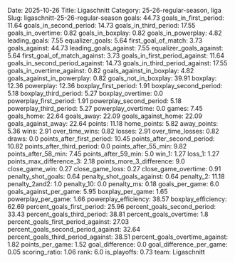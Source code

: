 Date: 2025-10-26
Title: Ligaschnitt
Category: 25-26-regular-season, liga
Slug: ligaschnitt-25-26-regular-season
goals: 44.73
goals_in_first_period: 11.64
goals_in_second_period: 14.73
goals_in_third_period: 17.55
goals_in_overtime: 0.82
goals_in_boxplay: 0.82
goals_in_powerplay: 4.82
leading_goals: 7.55
equalizer_goals: 5.64
first_goal_of_match: 3.73
goals_against: 44.73
leading_goals_against: 7.55
equalizer_goals_against: 5.64
first_goal_of_match_against: 3.73
goals_in_first_period_against: 11.64
goals_in_second_period_against: 14.73
goals_in_third_period_against: 17.55
goals_in_overtime_against: 0.82
goals_against_in_boxplay: 4.82
goals_against_in_powerplay: 0.82
goals_not_in_boxplay: 39.91
boxplay: 12.36
powerplay: 12.36
boxplay_first_period: 1.91
boxplay_second_period: 5.18
boxplay_third_period: 5.27
boxplay_overtime: 0.0
powerplay_first_period: 1.91
powerplay_second_period: 5.18
powerplay_third_period: 5.27
powerplay_overtime: 0.0
games: 7.45
goals_home: 22.64
goals_away: 22.09
goals_against_home: 22.09
goals_against_away: 22.64
points: 11.18
home_points: 5.82
away_points: 5.36
wins: 2.91
over_time_wins: 0.82
losses: 2.91
over_time_losses: 0.82
draws: 0.0
points_after_first_period: 10.45
points_after_second_period: 10.82
points_after_third_period: 0.0
points_after_55_min: 9.82
points_after_58_min: 7.45
points_after_59_min: 5.0
win_1: 1.27
loss_1: 1.27
points_max_difference_3: 2.18
points_more_3_difference: 9.0
close_game_win: 0.27
close_game_loss: 0.27
close_game_overtime: 0.91
penalty_shot_goals: 0.64
penalty_shot_goals_against: 0.64
penalty_2: 11.18
penalty_2and2: 1.0
penalty_10: 0.0
penalty_ms: 0.18
goals_per_game: 6.0
goals_against_per_game: 5.95
boxplay_per_game: 1.65
powerplay_per_game: 1.66
powerplay_efficiency: 38.57
boxplay_efficiency: 62.69
percent_goals_first_period: 25.96
percent_goals_second_period: 33.43
percent_goals_third_period: 38.81
percent_goals_overtime: 1.8
percent_goals_first_period_against: 27.03
percent_goals_second_period_against: 32.64
percent_goals_third_period_against: 38.51
percent_goals_overtime_against: 1.82
points_per_game: 1.52
goal_difference: 0.0
goal_difference_per_game: 0.05
scoring_ratio: 1.06
rank: 6.0
is_playoffs: 0.73
team: Ligaschnitt

